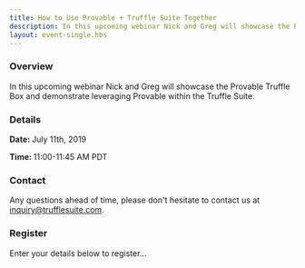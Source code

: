 ```yaml
---
title: How to Use Provable + Truffle Suite Together
description: In this upcoming webinar Nick and Greg will showcase the Provable Truffle Box and demonstrate leveraging Provable within the Truffle Suite.
layout: event-single.hbs
---
```

<div class="row">
  <div class="col-sm-6 mt-4">
    <h3 class="mb-3">Overview</h3>
    <p>In this upcoming webinar Nick and Greg will showcase the Provable Truffle Box and demonstrate leveraging Provable within the Truffle Suite.</p>
    <h3 class="mt-3 mb-3">Details</h3>
    <p class="mb-0"><strong>Date: </strong> July 11th, 2019</p>
    <p class="mt-0"><strong>Time: </strong> 11:00-11:45 AM PDT</p>
    <h3 class="mt-3 mb-3">Contact</h3>
    <p>Any questions ahead of time, please don't hesitate to contact us at <a href="mailto:inquiry@trufflesuite.com">inquiry@trufflesuite.com</a>.</p>
  </div>
  <div class="col-sm-6 mt-4">
    <h3 class="mb-3">Register</h3>
    <p>Enter your details below to register...</p>
    <script charset="utf-8" type="text/javascript" src="//js.hsforms.net/forms/shell.js"></script>
    <script charset="utf-8" type="text/javascript" src="/js/webinar.js"></script>
  </div>
</div>
